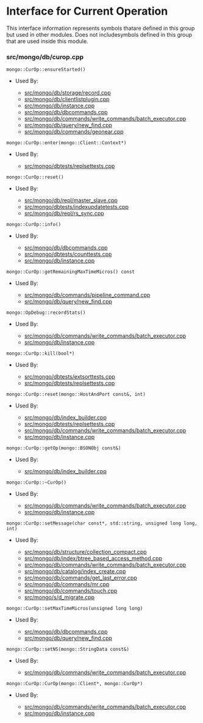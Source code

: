
# Interface for Current Operation
This interface information represents symbols thatare defined in this group but used in other modules.  Does not includesymbols defined in this group that are used inside this module.

### src/mongo/db/curop.cpp

<div></div>

    mongo::CurOp::ensureStarted()

- Used By:

    - [src/mongo/db/storage/record.cpp](../../../storage/storage\_layer\_structure)
    - [src/mongo/db/clientlistplugin.cpp](../../../network/web\_server)
    - [src/mongo/db/instance.cpp](../../../storage/storage\_layer\_structure)
    - [src/mongo/db/dbcommands.cpp](../../../queries/database\_commands)
    - [src/mongo/db/commands/write\_commands/batch\_executor.cpp](../../../network/write\_commands)
    - [src/mongo/db/query/new\_find.cpp](../../../queries/core\_query\_system)
    - [src/mongo/db/commands/geonear.cpp](../../../queries/database\_commands)

<div></div>

    mongo::CurOp::enter(mongo::Client::Context*)

- Used By:

    - [src/mongo/dbtests/replsettests.cpp](../../../tests/unit\_tests)

<div></div>

    mongo::CurOp::reset()

- Used By:

    - [src/mongo/db/repl/master\_slave.cpp](../../../replication/replication)
    - [src/mongo/dbtests/indexupdatetests.cpp](../../../tests/unit\_tests)
    - [src/mongo/db/repl/rs\_sync.cpp](../../../replication/replication)

<div></div>

    mongo::CurOp::info()

- Used By:

    - [src/mongo/db/dbcommands.cpp](../../../queries/database\_commands)
    - [src/mongo/dbtests/counttests.cpp](../../../tests/unit\_tests)
    - [src/mongo/db/instance.cpp](../../../storage/storage\_layer\_structure)

<div></div>

    mongo::CurOp::getRemainingMaxTimeMicros() const

- Used By:

    - [src/mongo/db/commands/pipeline\_command.cpp](../../../queries/aggregation\_framework)
    - [src/mongo/db/query/new\_find.cpp](../../../queries/core\_query\_system)

<div></div>

    mongo::OpDebug::recordStats()

- Used By:

    - [src/mongo/db/commands/write\_commands/batch\_executor.cpp](../../../network/write\_commands)
    - [src/mongo/db/instance.cpp](../../../storage/storage\_layer\_structure)

<div></div>

    mongo::CurOp::kill(bool*)

- Used By:

    - [src/mongo/dbtests/extsorttests.cpp](../../../tests/unit\_tests)
    - [src/mongo/dbtests/replsettests.cpp](../../../tests/unit\_tests)

<div></div>

    mongo::CurOp::reset(mongo::HostAndPort const&, int)

- Used By:

    - [src/mongo/db/index\_builder.cpp](../../../queries/indexing)
    - [src/mongo/dbtests/replsettests.cpp](../../../tests/unit\_tests)
    - [src/mongo/db/commands/write\_commands/batch\_executor.cpp](../../../network/write\_commands)
    - [src/mongo/db/instance.cpp](../../../storage/storage\_layer\_structure)

<div></div>

    mongo::CurOp::getOp(mongo::BSONObj const&)

- Used By:

    - [src/mongo/db/index\_builder.cpp](../../../queries/indexing)

<div></div>

    mongo::CurOp::~CurOp()

- Used By:

    - [src/mongo/db/commands/write\_commands/batch\_executor.cpp](../../../network/write\_commands)
    - [src/mongo/db/instance.cpp](../../../storage/storage\_layer\_structure)

<div></div>

    mongo::CurOp::setMessage(char const*, std::string, unsigned long long, int)

- Used By:

    - [src/mongo/db/structure/collection\_compact.cpp](../../../storage/storage\_layer\_structure)
    - [src/mongo/db/index/btree\_based\_access\_method.cpp](../../../queries/indexing)
    - [src/mongo/db/commands/write\_commands/batch\_executor.cpp](../../../network/write\_commands)
    - [src/mongo/db/catalog/index\_create.cpp](../../../storage/storage\_layer\_structure)
    - [src/mongo/db/commands/get\_last\_error.cpp](../../../queries/database\_commands)
    - [src/mongo/db/commands/mr.cpp](../../../queries/database\_commands)
    - [src/mongo/db/commands/touch.cpp](../../../queries/database\_commands)
    - [src/mongo/s/d\_migrate.cpp](../../../sharding/sharding)

<div></div>

    mongo::CurOp::setMaxTimeMicros(unsigned long long)

- Used By:

    - [src/mongo/db/dbcommands.cpp](../../../queries/database\_commands)
    - [src/mongo/db/query/new\_find.cpp](../../../queries/core\_query\_system)

<div></div>

    mongo::CurOp::setNS(mongo::StringData const&)

- Used By:

    - [src/mongo/db/commands/write\_commands/batch\_executor.cpp](../../../network/write\_commands)

<div></div>

    mongo::CurOp::CurOp(mongo::Client*, mongo::CurOp*)

- Used By:

    - [src/mongo/db/commands/write\_commands/batch\_executor.cpp](../../../network/write\_commands)
    - [src/mongo/db/instance.cpp](../../../storage/storage\_layer\_structure)
